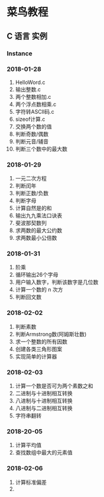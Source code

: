 # 菜鸟教程
## C 语言 实例
### Instance
### 2018-01-28
1. HelloWord.c
2. 输出整数.c
3. 两个整数相加.c
4. 两个浮点数相乘.c
5. 字符转ASCII码.c
6. sizeof计算.c
7. 交换两个数的值
8. 判断奇数/偶数
9. 判断元音/辅音
10. 判断三个数中的最大数
### 2018-01-29
1. 一元二次方程
2. 判断闰年
3. 判断正数/负数
4. 判断字母
5. 计算自然是的和
6. 输出九九乘法口诀表
7. 斐波那契数列
8. 求两数的最大公约数
9. 求两数最小公倍数
### 2018-01-31
1. 阶乘
2. 循环输出26个字母
3. 用户输入数字，判断该数字是几位数
4. 计算一个数的 n 次方
5. 判断回文数
###  2018-02-02
1. 判断素数
2. 判断Armstrong数(阿姆斯壮数)
3. 求一个整数的所有因数
4. 创建各类三角形图案
5. 实现简单的计算器
### 2018-02-03
1. 计算一个数是否可为两个素数之和
2. 二进制与十进制相互转换
3. 八进制与十进制相互转换
4. 八进制与二进制相互转换
5. 字符串翻转
### 2018-20-05
1. 计算平均值
2. 查找数组中最大的元素值
### 2018-02-06
1. 计算标准偏差
2. 